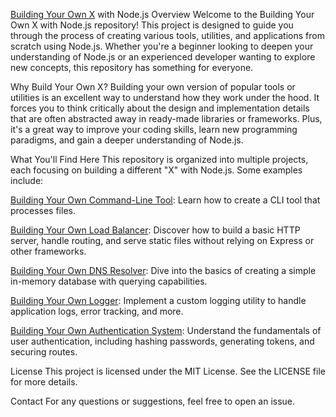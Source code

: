 [Building Your Own X](https://codingchallenges.fyi/) with Node.js
Overview
Welcome to the Building Your Own X with Node.js repository! This project is designed to guide you through the process of creating various tools, utilities, and applications from scratch using Node.js. Whether you're a beginner looking to deepen your understanding of Node.js or an experienced developer wanting to explore new concepts, this repository has something for everyone.

Why Build Your Own X?
Building your own version of popular tools or utilities is an excellent way to understand how they work under the hood. It forces you to think critically about the design and implementation details that are often abstracted away in ready-made libraries or frameworks. Plus, it's a great way to improve your coding skills, learn new programming paradigms, and gain a deeper understanding of Node.js.

What You'll Find Here
This repository is organized into multiple projects, each focusing on building a different "X" with Node.js. Some examples include:

[Building Your Own Command-Line Tool](./wc-tool): Learn how to create a CLI tool that processes files.

[Building Your Own Load Balancer](./load%20balancer): Discover how to build a basic HTTP server, handle routing, and serve static files without relying on Express or other frameworks.

[Building Your Own DNS Resolver](./DSN%20resolver/): Dive into the basics of creating a simple in-memory database with querying capabilities.


[Building Your Own Logger](./Logger): Implement a custom logging utility to handle application logs, error tracking, and more.

[Building Your Own Authentication System](./authentication%20app): Understand the fundamentals of user authentication, including hashing passwords, generating tokens, and securing routes.

License
This project is licensed under the MIT License. See the LICENSE file for more details.

Contact
For any questions or suggestions, feel free to open an issue.

